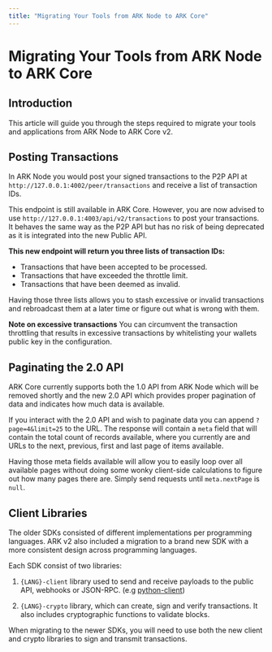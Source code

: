 ```yaml
---
title: "Migrating Your Tools from ARK Node to ARK Core"
---
```


# Migrating Your Tools from ARK Node to ARK Core

## Introduction

This article will guide you through the steps required to migrate your tools and applications from ARK Node to ARK Core v2.

## Posting Transactions

In ARK Node you would post your signed transactions to the P2P API at `http://127.0.0.1:4002/peer/transactions` and receive a list of transaction IDs.

This endpoint is still available in ARK Core. However, you are now advised to use `http://127.0.0.1:4003/api/v2/transactions` to post your transactions. It behaves the same way as the P2P API but has no risk of being deprecated as it is integrated into the new Public API.

**This new endpoint will return you three lists of transaction IDs:**

- Transactions that have been accepted to be processed.
- Transactions that have exceeded the throttle limit.
- Transactions that have been deemed as invalid.

Having those three lists allows you to stash excessive or invalid transactions and rebroadcast them at a later time or figure out what is wrong with them.

**Note on excessive transactions**
You can circumvent the transaction throttling that results in excessive transactions by whitelisting your wallets public key in the configuration.

## Paginating the 2.0 API

ARK Core currently supports both the 1.0 API from ARK Node which will be removed shortly and the new 2.0 API which provides proper pagination of data and indicates how much data is available.

If you interact with the 2.0 API and wish to paginate data you can append `?page=4&limit=25` to the URL. The response will contain a `meta` field that will contain the total count of records available, where you currently are and URLs to the next, previous, first and last page of items available.

Having those meta fields available will allow you to easily loop over all available pages without doing some wonky client-side calculations to figure out how many pages there are. Simply send requests until `meta.nextPage` is `null`.

## Client Libraries

The older SDKs consisted of different implementations per programming languages. ARK v2 also included a migration to a brand new SDK with a more consistent design across programming languages.

Each SDK consist of two libraries:

1. `{LANG}-client` library used to send and receive payloads to the public API, webhooks or JSON-RPC. (e.g [python-client](https://github.com/ARKEcosystem/python-client))

2. `{LANG}-crypto` library, which can create, sign and verify transactions. It also includes cryptographic functions to validate blocks.

When migrating to the newer SDKs, you will need to use both the new client and crypto libraries to sign and transmit transactions.
